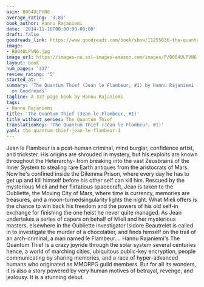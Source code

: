 ```yaml
---
asin: B004ULPVN6
average_rating: '3.83'
book_author: Hannu Rajaniemi
date: '2014-11-16T00:00:00-08:00'
draft: false
goodreads_link: https://www.goodreads.com/book/show/11255836-the-quantum-thief
image:
- B004ULPVN6.jpg
image_url: https://images-na.ssl-images-amazon.com/images/P/B004ULPVN6.01._SCLZZZZZZZ.jpg
layout: book
num_pages: '337'
review_rating: '5'
started_at: ''
summary: 'The Quantum Thief (Jean le Flambeur, #1) by Hannu Rajaniemi - rated 3.83/5
  on Goodreads'
tagline: A 337-page book by Hannu Rajaniemi
tags:
- Hannu Rajaniemi
title: 'The Quantum Thief (Jean le Flambeur, #1)'
title_without_series: The Quantum Thief
translationKey: 'The Quantum Thief (Jean le Flambeur, #1)'
yaml: the-quantum-thief-jean-le-flambeur-1
---
```


Jean le Flambeur is a post-human criminal, mind burglar, confidence artist, and trickster. His origins are shrouded in mystery, but his exploits are known throughout the Heterarchy- from breaking into the vast Zeusbrains of the Inner System to stealing rare Earth antiques from the aristocrats of Mars. Now he's confined inside the Dilemma Prison, where every day he has to get up and kill himself before his other self can kill him. Rescued by the mysterious Mieli and her flirtatious spacecraft, Jean is taken to the Oubliette, the Moving City of Mars, where time is currency, memories are treasures, and a moon-turnedsingularity lights the night. What Mieli offers is the chance to win back his freedom and the powers of his old self-in exchange for finishing the one heist he never quite managed. As Jean undertakes a series of capers on behalf of Mieli and her mysterious masters, elsewhere in the Oubliette investigator Isidore Beautrelet is called in to investigate the murder of a chocolatier, and finds himself on the trail of an arch-criminal, a man named le Flambeur.... Hannu Rajaniemi's The Quantum Thief is a crazy joyride through the solar system several centuries hence, a world of marching cities, ubiquitous public-key encryption, people communicating by sharing memories, and a race of hyper-advanced humans who originated as MMORPG guild members. But for all its wonders, it is also a story powered by very human motives of betrayal, revenge, and jealousy. It is a stunning debut.